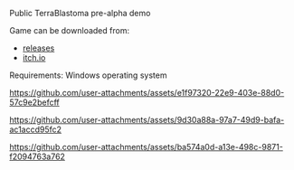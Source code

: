Public TerraBlastoma pre-alpha demo

Game can be downloaded from:
- [releases](https://github.com/tvenclovas96/TerraBlastoma-Demo/releases)
- [itch.io](https://chiprchopr.itch.io/terrablastoma)

Requirements: Windows operating system



https://github.com/user-attachments/assets/e1f97320-22e9-403e-88d0-57c9e2befcff


https://github.com/user-attachments/assets/9d30a88a-97a7-49d9-bafa-ac1accd95fc2


https://github.com/user-attachments/assets/ba574a0d-a13e-498c-9871-f2094763a762

